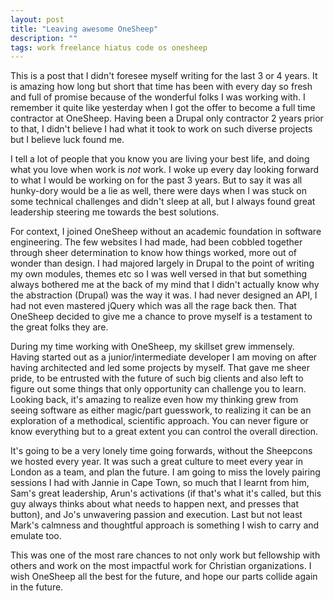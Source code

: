```yaml
---
layout: post
title: "Leaving awesome OneSheep"
description: ""
tags: work freelance hiatus code os onesheep
---
```


This is a post that I didn't foresee myself writing for the last 3 or 4 years. It is amazing how long but short that time has been with every day so fresh and full of promise because of the wonderful folks I was working with. I remember it quite like yesterday when I got the offer to become a full time contractor at OneSheep. Having been a Drupal only contractor 2 years prior to that, I didn't believe I had what it took to work on such diverse projects but I believe luck found me.

I tell a lot of people that you know you are living your best life, and doing what you love when work is _not_ work. I woke up every day looking forward to what I would be working on for the past 3 years. But to say it was all hunky-dory would be a lie as well, there were days when I was stuck on some technical challenges and didn't sleep at all, but I always found great leadership steering me towards the best solutions.

For context, I joined OneSheep without an academic foundation in software engineering. The few websites I had made, had been cobbled together through sheer determination to know how things worked, more out of wonder than design. I had majored largely in Drupal to the point of writing my own modules, themes etc so I was well versed in that but something always bothered me at the back of my mind that I didn't actually know why the abstraction (Drupal) was the way it was. I had never designed an API, I had not even mastered jQuery which was all the rage back then. That OneSheep decided to give me a chance to prove myself is a testament to the great folks they are.

During my time working with OneSheep, my skillset grew immensely. Having started out as a junior/intermediate developer I am moving on after having architected and led some projects by myself. That gave me sheer pride, to be entrusted with the future of such big clients and also left to figure out some things that only opportunity can challenge you to learn. Looking back, it's amazing to realize even how my thinking grew from seeing software as either magic/part guesswork, to realizing it can be an exploration of a methodical, scientific approach. You can never figure or know everything but to a great extent you can control the overall direction.

It's going to be a very lonely time going forwards, without the Sheepcons we hosted every year. It was such a great culture to meet every year in London as a team, and plan the future. I am going to miss the lovely pairing sessions I had with Jannie in Cape Town, so much that I learnt from him, Sam's great leadership, Arun's activations (if that's what it's called, but this guy always thinks about what needs to happen next, and presses that button), and Jo's unwavering passion and execution. Last but not least Mark's calmness and thoughtful approach is something I wish to carry and emulate too.

This was one of the most rare chances to not only work but fellowship with others and work on the most impactful work for Christian organizations. I wish OneSheep all the best for the future, and hope our parts collide again in the future.
